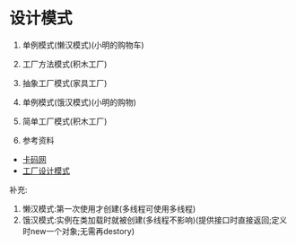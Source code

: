 # 设计模式

1. 单例模式(懒汉模式)(小明的购物车)
2. 工厂方法模式(积木工厂)
3. 抽象工厂模式(家具工厂)
4. 单例模式(饿汉模式)(小明的购物)
5. 简单工厂模式(积木工厂)

4. 参考资料
* [卡码网](https://kamacoder.com/designpattern.php)
* [工厂设计模式](https://mp.weixin.qq.com/s/NDIFu6V76_cIo1kWvTM1YQ)

补充:
1. 懒汉模式:第一次使用才创建(多线程可使用多线程)
2. 饿汉模式:实例在类加载时就被创建(多线程不影响)(提供接口时直接返回;定义时new一个对象;无需再destory)